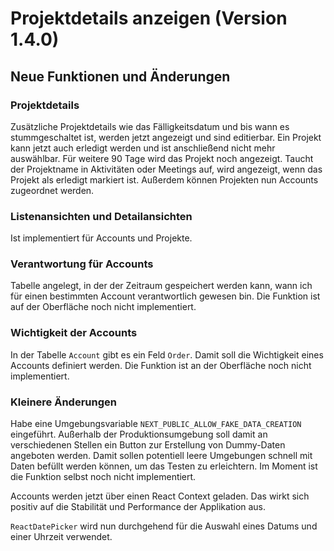 # Projektdetails anzeigen (Version 1.4.0)

## Neue Funktionen und Änderungen

### Projektdetails

Zusätzliche Projektdetails wie das Fälligkeitsdatum und bis wann es stummgeschaltet ist, werden jetzt angezeigt und sind editierbar.
Ein Projekt kann jetzt auch erledigt werden und ist anschließend nicht mehr auswählbar. Für weitere 90 Tage wird das Projekt noch angezeigt. Taucht der Projektname in Aktivitäten oder Meetings auf, wird angezeigt, wenn das Projekt als erledigt markiert ist.
Außerdem können Projekten nun Accounts zugeordnet werden.

### Listenansichten und Detailansichten

Ist implementiert für Accounts und Projekte.

### Verantwortung für Accounts

Tabelle angelegt, in der der Zeitraum gespeichert werden kann, wann ich für einen bestimmten Account verantwortlich gewesen bin.
Die Funktion ist auf der Oberfläche noch nicht implementiert.

### Wichtigkeit der Accounts

In der Tabelle `Account` gibt es ein Feld `Order`. Damit soll die Wichtigkeit eines Accounts definiert werden. Die Funktion ist an der Oberfläche noch nicht implementiert.

### Kleinere Änderungen

Habe eine Umgebungsvariable `NEXT_PUBLIC_ALLOW_FAKE_DATA_CREATION` eingeführt. Außerhalb der Produktionsumgebung soll damit an verschiedenen Stellen ein Button zur Erstellung von Dummy-Daten angeboten werden. Damit sollen potentiell leere Umgebungen schnell mit Daten befüllt werden können, um das Testen zu erleichtern. Im Moment ist die Funktion selbst noch nicht implementiert.

Accounts werden jetzt über einen React Context geladen. Das wirkt sich positiv auf die Stabilität und Performance der Applikation aus.

`ReactDatePicker` wird nun durchgehend für die Auswahl eines Datums und einer Uhrzeit verwendet.
